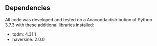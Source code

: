 ## Dependencies

All code was developed and tested on a Anaconda distribution of Python 3.7.3 with these additional libraries installed:

* tqdm: 4.31.1
* haversine: 2.0.0